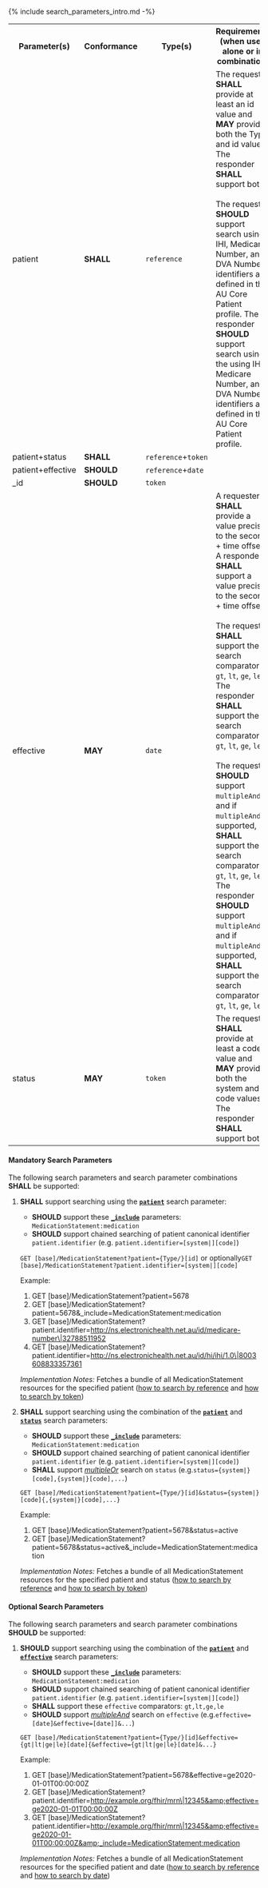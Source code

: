 {% include search_parameters_intro.md -%}
<table class="list">
<tbody>
  <tr>
    <th>Parameter(s)</th>
    <th>Conformance</th>
    <th>Type(s)</th>
    <th>Requirements (when used alone or in combination)</th>
  </tr>
  <tr>
        <td>patient</td>
        <td><b>SHALL</b></td>
        <td><code>reference</code></td>
        <td>The requester <b>SHALL</b> provide at least an id value and <b>MAY</b> provide both the Type and id values. The responder <b>SHALL</b> support both.<br/><br/>
       The requester <b>SHOULD</b> support search using IHI, Medicare Number, and DVA Number identifiers as defined in the AU Core Patient profile. The responder <b>SHOULD</b> support search using the using IHI, Medicare Number, and DVA Number identifiers as defined in the AU Core Patient profile.</td>
  </tr>
  <tr>
        <td>patient+status</td>
        <td><b>SHALL</b></td>
        <td><code>reference</code>+<code>token</code></td>
        <td></td>
  </tr>
  <tr>
        <td>patient+effective</td>
        <td><b>SHOULD</b></td>
        <td><code>reference</code>+<code>date</code></td>
        <td></td>
  </tr>
   <tr>
        <td>_id</td>
        <td><b>SHOULD</b></td>
        <td><code>token</code></td>
        <td></td>
  </tr>
  <tr>
        <td>effective</td>
        <td><b>MAY</b></td>
        <td><code>date</code></td>
        <td>A requester <b>SHALL</b> provide a value precise to the second + time offset. A responder <b>SHALL</b> support a value precise to the second + time offset.<br/><br/>The requester <strong>SHALL</strong> support these search comparators <code>gt</code>, <code>lt</code>, <code>ge</code>, <code>le</code>. The responder <strong>SHALL</strong> support these search comparators <code>gt</code>, <code>lt</code>, <code>ge</code>, <code>le</code>.<br/><br/>The requester <strong>SHOULD</strong> support <code>multipleAnd</code>, and if <code>multipleAnd</code> is supported, <strong>SHALL</strong> support the search comparators <code>gt</code>, <code>lt</code>, <code>ge</code>, <code>le</code>. The responder <strong>SHOULD</strong> support <code>multipleAnd</code>, and if <code>multipleAnd</code> is supported, <strong>SHALL</strong> support the search comparators <code>gt</code>, <code>lt</code>, <code>ge</code>, <code>le</code>.</td>
  </tr>
  <tr>
        <td>status</td>
        <td><b>MAY</b></td>
        <td><code>token</code></td>
        <td>The requester <b>SHALL</b> provide at least a code value and <b>MAY</b> provide both the system and code values. The responder <b>SHALL</b> support both.</td>
  </tr>
 </tbody>
</table>


#### Mandatory Search Parameters

The following search parameters and search parameter combinations **SHALL** be supported:

1. **SHALL** support searching using the **[`patient`](https://hl7.org/fhir/R4/medicationstatement.html#search)** search parameter:
    - **SHOULD** support these **[`_include`](http://hl7.org/fhir/R4/search.html#include)** parameters: `MedicationStatement:medication`
    - **SHOULD** support chained searching of patient canonical identifier `patient.identifier` (e.g. `patient.identifier=[system|][code]`)

    `GET [base]/MedicationStatement?patient={Type/}[id]` or optionally`GET [base]/MedicationStatement?patient.identifier=[system|][code]`

    Example:
    
      1. GET [base]/MedicationStatement?patient=5678
      1. GET [base]/MedicationStatement?patient=5678&amp;_include=MedicationStatement:medication
      1. GET [base]/MedicationStatement?patient.identifier=http://ns.electronichealth.net.au/id/medicare-number\|32788511952
      1. GET [base]/MedicationStatement?patient.identifier=http://ns.electronichealth.net.au/id/hi/ihi/1.0\|8003608833357361 

    *Implementation Notes:* Fetches a bundle of all MedicationStatement resources for the specified patient ([how to search by reference](http://hl7.org/fhir/R4/search.html#reference) and [how to search by token](http://hl7.org/fhir/R4/search.html#token))

1. **SHALL** support searching using the combination of the **[`patient`](https://hl7.org/fhir/R4/medicationstatement.html#search)** and **[`status`](https://hl7.org/fhir/R4/medicationstatement.html#search)** search parameters:
    - **SHOULD** support these **[`_include`](http://hl7.org/fhir/R4/search.html#include)** parameters: `MedicationStatement:medication`
    - **SHOULD** support chained searching of patient canonical identifier `patient.identifier` (e.g. `patient.identifier=[system|][code]`)
    - **SHALL** support *[multipleOr](http://hl7.org/fhir/R4/searchparameter-definitions.html#SearchParameter.multipleOr)* search on `status` (e.g.`status={system|}[code],{system|}[code],...`)


    `GET [base]/MedicationStatement?patient={Type/}[id]&status={system|}[code]{,{system|}[code],...}`

    Example:
    
      1. GET [base]/MedicationStatement?patient=5678&amp;status=active
      1. GET [base]/MedicationStatement?patient=5678&amp;status=active&amp;_include=MedicationStatement:medication

    *Implementation Notes:* Fetches a bundle of all MedicationStatement resources for the specified patient and status ([how to search by reference](http://hl7.org/fhir/R4/search.html#reference) and [how to search by token](http://hl7.org/fhir/R4/search.html#token))


#### Optional Search Parameters

The following search parameters and search parameter combinations **SHOULD** be supported:

1. **SHOULD** support searching using the combination of the **[`patient`](https://hl7.org/fhir/R4/medicationstatement.html#search)** and **[`effective`](https://hl7.org/fhir/R4/medicationstatement.html#search)** search parameters:
    - **SHOULD** support these **[`_include`](http://hl7.org/fhir/R4/search.html#include)** parameters: `MedicationStatement:medication`
    - **SHOULD** support chained searching of patient canonical identifier `patient.identifier` (e.g. `patient.identifier=[system|][code]`)
    - **SHALL** support these `effective` comparators: `gt,lt,ge,le`
    - **SHOULD** support *[multipleAnd](http://hl7.org/fhir/R4/searchparameter-definitions.html#SearchParameter.multipleAnd)* search on `effective` (e.g.`effective=[date]&effective=[date]]&...`)
    

    `GET [base]/MedicationStatement?patient={Type/}[id]&effective={gt|lt|ge|le}[date]{&effective={gt|lt|ge|le}[date]&...}`

    Example:
    
      1. GET [base]/MedicationStatement?patient=5678&amp;effective=ge2020-01-01T00:00:00Z
      1. GET [base]/MedicationStatement?patient.identifier=http://example.org/fhir/mrn\|12345&amp;effective=ge2020-01-01T00:00:00Z
      1. GET [base]/MedicationStatement?patient.identifier=http://example.org/fhir/mrn\|12345&amp;effective=ge2020-01-01T00:00:00Z&amp;_include=MedicationStatement:medication

    *Implementation Notes:* Fetches a bundle of all MedicationStatement resources for the specified patient and date ([how to search by reference](http://hl7.org/fhir/R4/search.html#reference) and [how to search by date](http://hl7.org/fhir/R4/search.html#date))